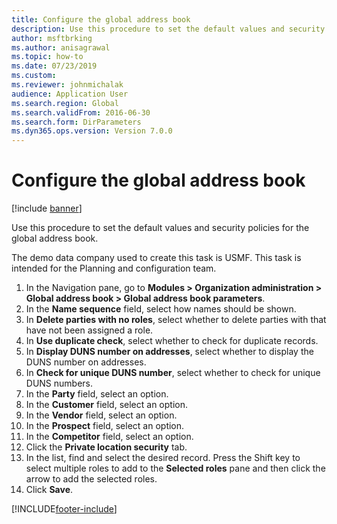 ```yaml
--- 
title: Configure the global address book
description: Use this procedure to set the default values and security policies for the global address book, including a step-by-step procedure. 
author: msftbrking
ms.author: anisagrawal
ms.topic: how-to
ms.date: 07/23/2019
ms.custom:
ms.reviewer: johnmichalak 
audience: Application User   
ms.search.region: Global
ms.search.validFrom: 2016-06-30
ms.search.form: DirParameters 
ms.dyn365.ops.version: Version 7.0.0 
---
```


# Configure the global address book

[!include [banner](../../includes/banner.md)]

Use this procedure to set the default values and security policies for the global address book. 

The demo data company used to create this task is USMF. This task is intended for the Planning and configuration team.

1. In the Navigation pane, go to **Modules > Organization administration > Global address book > Global address book parameters**.
2. In the **Name sequence** field, select how names should be shown.
3. In **Delete parties with no roles**, select whether to delete parties with that have not been assigned a role.
4. In **Use duplicate check**, select whether to check for duplicate records.
5. In **Display DUNS number on addresses**, select whether to display the DUNS number on addresses.
6. In **Check for unique DUNS number**, select whether to check for unique DUNS numbers.
7. In the **Party** field, select an option.
8. In the **Customer** field, select an option.
9. In the **Vendor** field, select an option.
10. In the **Prospect** field, select an option.
11. In the **Competitor** field, select an option.
12. Click the **Private location security** tab.
13. In the list, find and select the desired record. Press the Shift key to select multiple roles to add to the **Selected roles** pane and then click the arrow to add the selected roles.  
14. Click **Save**.



[!INCLUDE[footer-include](../../../../includes/footer-banner.md)]
